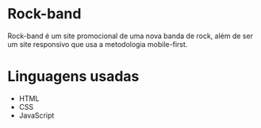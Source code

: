 # Rock-band

Rock-band é um site promocional de uma nova banda de rock, além de ser um site responsivo que usa a metodologia mobile-first.

# Linguagens usadas

* HTML
* CSS
* JavaScript
